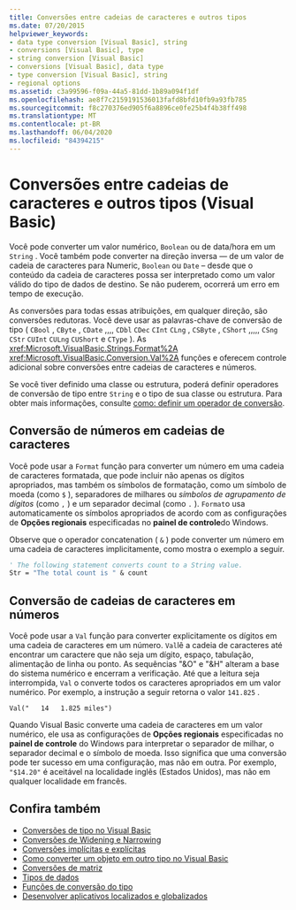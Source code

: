 ```yaml
---
title: Conversões entre cadeias de caracteres e outros tipos
ms.date: 07/20/2015
helpviewer_keywords:
- data type conversion [Visual Basic], string
- conversions [Visual Basic], type
- string conversion [Visual Basic]
- conversions [Visual Basic], data type
- type conversion [Visual Basic], string
- regional options
ms.assetid: c3a99596-f09a-44a5-81dd-1b89a094f1df
ms.openlocfilehash: ae8f7c2159191536013fafd8bfd10fb9a93fb785
ms.sourcegitcommit: f8c270376ed905f6a8896ce0fe25b4f4b38ff498
ms.translationtype: MT
ms.contentlocale: pt-BR
ms.lasthandoff: 06/04/2020
ms.locfileid: "84394215"
---
```

# <a name="conversions-between-strings-and-other-types-visual-basic"></a>Conversões entre cadeias de caracteres e outros tipos (Visual Basic)
Você pode converter um valor numérico, `Boolean` ou de data/hora em um `String` . Você também pode converter na direção inversa — de um valor de cadeia de caracteres para Numeric, `Boolean` ou `Date` – desde que o conteúdo da cadeia de caracteres possa ser interpretado como um valor válido do tipo de dados de destino. Se não puderem, ocorrerá um erro em tempo de execução.  
  
 As conversões para todas essas atribuições, em qualquer direção, são conversões redutoras. Você deve usar as palavras-chave de conversão de tipo ( `CBool` , `CByte` , `CDate` ,,,, `CDbl` `CDec` `CInt` `CLng` , `CSByte` , `CShort` ,,,,, `CSng` `CStr` `CUInt` `CULng` `CUShort` e `CType` ). As <xref:Microsoft.VisualBasic.Strings.Format%2A> <xref:Microsoft.VisualBasic.Conversion.Val%2A> funções e oferecem controle adicional sobre conversões entre cadeias de caracteres e números.  
  
 Se você tiver definido uma classe ou estrutura, poderá definir operadores de conversão de tipo entre `String` e o tipo de sua classe ou estrutura. Para obter mais informações, consulte [como: definir um operador de conversão](../procedures/how-to-define-a-conversion-operator.md).  
  
## <a name="conversion-of-numbers-to-strings"></a>Conversão de números em cadeias de caracteres  
 Você pode usar a `Format` função para converter um número em uma cadeia de caracteres formatada, que pode incluir não apenas os dígitos apropriados, mas também os símbolos de formatação, como um símbolo de moeda (como `$` ), separadores de milhares ou *símbolos de agrupamento de dígitos* (como `,` ) e um separador decimal (como `.` ). `Format`o usa automaticamente os símbolos apropriados de acordo com as configurações de **Opções regionais** especificadas no **painel de controle**do Windows.  
  
 Observe que o operador concatenation ( `&` ) pode converter um número em uma cadeia de caracteres implicitamente, como mostra o exemplo a seguir.  
  
```vb  
' The following statement converts count to a String value.  
Str = "The total count is " & count  
```  
  
## <a name="conversion-of-strings-to-numbers"></a>Conversão de cadeias de caracteres em números  
 Você pode usar a `Val` função para converter explicitamente os dígitos em uma cadeia de caracteres em um número. `Val`lê a cadeia de caracteres até encontrar um caractere que não seja um dígito, espaço, tabulação, alimentação de linha ou ponto. As sequências "&O" e "&H" alteram a base do sistema numérico e encerram a verificação. Até que a leitura seja interrompida, `Val` o converte todos os caracteres apropriados em um valor numérico. Por exemplo, a instrução a seguir retorna o valor `141.825` .  
  
 `Val("   14   1.825 miles")`  
  
 Quando Visual Basic converte uma cadeia de caracteres em um valor numérico, ele usa as configurações de **Opções regionais** especificadas no **painel de controle** do Windows para interpretar o separador de milhar, o separador decimal e o símbolo de moeda. Isso significa que uma conversão pode ter sucesso em uma configuração, mas não em outra. Por exemplo, `"$14.20"` é aceitável na localidade inglês (Estados Unidos), mas não em qualquer localidade em francês.  
  
## <a name="see-also"></a>Confira também

- [Conversões de tipo no Visual Basic](type-conversions.md)
- [Conversões de Widening e Narrowing](widening-and-narrowing-conversions.md)
- [Conversões implícitas e explícitas](implicit-and-explicit-conversions.md)
- [Como converter um objeto em outro tipo no Visual Basic](how-to-convert-an-object-to-another-type.md)
- [Conversões de matriz](array-conversions.md)
- [Tipos de dados](../../../language-reference/data-types/index.md)
- [Funções de conversão do tipo](../../../language-reference/functions/type-conversion-functions.md)
- [Desenvolver aplicativos localizados e globalizados](/visualstudio/ide/globalizing-and-localizing-applications)
